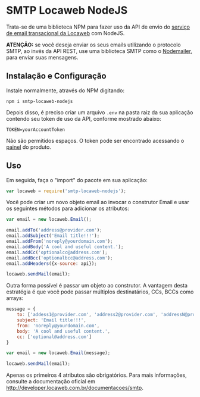 # SMTP Locaweb NodeJS

Trata-se de uma biblioteca NPM para fazer uso da API de envio do [serviço de email transacional da Locaweb](http://www.locaweb.com.br/produtos/smtp-locaweb.html) com NodeJS.

**ATENÇÃO:** se você deseja enviar os seus emails utilizando o protocolo SMTP, ao invés da API REST, use uma biblioteca SMTP como o [Nodemailer](http://www.nodemailer.com), para enviar suas mensagens.

## Instalação e Configuração

Instale normalmente, através do NPM digitando:

```shell
npm i smtp-locaweb-nodejs
```

Depois disso, é preciso criar um arquivo `.env` na pasta raiz da sua aplicação contendo seu token de uso da API, conforme mostrado abaixo:

```
TOKEN=yourAccountToken
```

Não são permitidos espaços. O token pode ser encontrado acessando o [painel](https://smtplw.com.br/panel/settings/api) do produto.

## Uso

Em seguida, faça o "import" do pacote em sua aplicação:

```js
var locaweb = require('smtp-locaweb-nodejs');
```

Você pode criar um novo objeto email ao invocar o construtor Email e usar os seguintes métodos para adicionar os atributos:

```js
var email = new locaweb.Email();

email.addTo('address@provider.com');
email.addSubject('Email title!!!');
email.addFrom('noreply@yourdomain.com');
email.addBody('A cool and useful content.');
email.addCc('optionalcc@address.com');
email.addBcc('optionalbcc@address.com');
email.addHeaders({x-source: api});

locaweb.sendMail(email);
```

Outra forma possível é passar um objeto ao construtor. A vantagem desta estratégia é que você pode passar múltiplos destinatários, CCs, BCCs como arrays:

```js
message = {
    to: ['addess1@provider.com', 'address2@provider.com', 'addressN@provider.com'],
    subject: 'Email title!!!',
    from: 'noreply@yourdomain.com',
    body: 'A cool and useful content.',
    cc: ['optional@address.com']
}

var email = new locaweb.Email(message);

locaweb.sendMail(email);
```

Apenas os primeiros 4 atributos são obrigatórios. Para mais informações, consulte a documentação oficial em http://developer.locaweb.com.br/documentacoes/smtp.
